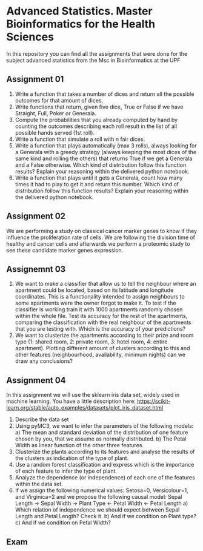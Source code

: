 # Advanced Statistics. Master Bioinformatics for the Health Sciences
In this repository you can find all the assignments that were done for the subject advanced statistics from the Msc in Bioinformatics at the UPF

## Assignment 01

1. Write a function that takes a number of dices and return all the possible outcomes for
that amount of dices.
2. Write functions that return, given five dice, True or False if we have Straight, Full,
Poker or Generala.
3. Compute the probabilities that you already computed by hand by counting the
outcomes describing each roll result in the list of all possible hands served (1st roll).
4. Write a function that simulate a roll with n fair dices.
5. Write a function that plays automatically (max 3 rolls), always looking for a Generala
with a greedy strategy (always keeping the most dices of the same kind and rolling
the others) that returns True if we get a Generala and a False otherwise. Which kind
of distribution follow this function results? Explain your reasoning within the delivered
python notebook.
6. Write a function that plays until it gets a Generala, count how many times it had to
play to get it and return this number. Which kind of distribution follow this function
results? Explain your reasoning within the delivered python notebook.

## Assignment 02

We are performing a study on classical cancer marker genes to know if they influence the
proliferation rate of cells. We are following the division time of healthy and cancer cells and
afterwards we perform a proteomic study to see these candidate marker genes expression.

## Assignemnt 03

1) We want to make a classifier that allow us to tell the neighbour where an apartment could
be located, based on its latitude and longitude coordinates. This is a functionality intended to
assign neighbours to some apartments were the owner forgot to make it.
To test if the classifier is working train it with 1000 apartments randomly chosen within the
whole file. Test its accuracy for the rest of the apartments, comparing the classification with
the real neighbour of the apartments that you are testing with. Which is the accuracy of your
predictions?
2) We want to clusterize the apartments according to their prize and room type (1: shared
room, 2: private room, 3: hotel room, 4: entire apartment). Plotting different amount of
clusters according to this and other features (neighbourhood, availability, minimum nights)
can we draw any conclusions?

## Assignment 04

In this assignment we will use the sklearn iris data set, widely used in machine learning. You
have a little description here:
https://scikit-learn.org/stable/auto_examples/datasets/plot_iris_dataset.html
1) Describe the data set
2) Using pyMC3, we want to infer the parameters of the following models:
a) The mean and standard deviation of the distribution of one feature chosen by
you, that we assume as normally distributed.
b) The Petal Width as linear function of the other three features.
3) Clusterize the plants according to its features and analyse the results of the clusters
as indication of the type of plant.
4) Use a random forest classification and express which is the importance of each
feature to infer the type of plant.
5) Analyze the dependence (or independence) of each one of the features within the
data set.
6) If we assign the following numerical values: Setosa=0, Versicolour=1, and
Virginica=2 and we propose the following causal model:
Sepal Length -> Sepal Width -> Plant Type <- Petal Width <- Petal Length
a) Which relation of independence we should expect between Sepal Length and
Petal Length? Check it.
b) And if we condition on Plant type?
c) And if we condition on Petal Width?

## Exam
